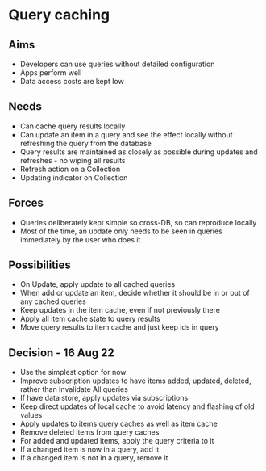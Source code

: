 Query caching
=============

Aims
----

- Developers can use queries without detailed configuration
- Apps perform well
- Data access costs are kept low

Needs
-----

- Can cache query results locally
- Can update an item in a query and see the effect locally without refreshing the query from the database
- Query results are maintained as closely as possible during updates and refreshes - no wiping all results
- Refresh action on a Collection
- Updating indicator on Collection

Forces
------

- Queries deliberately kept simple so cross-DB, so can reproduce locally
- Most of the time, an update only needs to be seen in queries immediately by the user who does it



Possibilities
-------------


- On Update, apply update to all cached queries
- When add or update an item, decide whether it should be in or out of any cached queries
- Keep updates in the item cache, even if not previously there
- Apply all item cache state to query results
- Move query results to item cache and just keep ids in query

Decision - 16 Aug 22
--------

- Use the simplest option for now
- Improve subscription updates to have items added, updated, deleted, rather than Invalidate All queries
- If have data store, apply updates via subscriptions
- Keep direct updates of local cache to avoid latency and flashing of old values
- Apply updates to items query caches as well as item cache
- Remove deleted items from query caches
- For added and updated items, apply the query criteria to it
- If a changed item is now in a query, add it
- If a changed item is not in a query, remove it